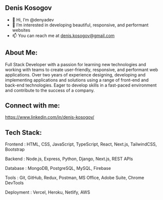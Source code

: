 ## Denis Kosogov

- 👋 Hi, I’m @denyadev
- 👀 I’m interested in developing beautiful, responsive, and performant websites
- 📫 You can reach me at denis.kosogov@gmail.com

## About Me:

Full Stack Developer with a passion for learning new technologies and working with teams to create user-friendly, responsive, and performant web applications. Over two years of experience designing, developing and implementing applications and solutions using a range of front-end and back-end technologies. Eager to develop skills in a fast-paced environment and contribute to the success of a company.

## Connect with me:

https://www.linkedin.com/in/denis-kosogov/

## Tech Stack:

Frontend	  :	HTML, CSS, JavaScript, TypeScript, React, Next.js, TailwindCSS, Bootstrap

Backend	    :	Node.js, Express, Python, Django, Next.js, REST APIs

Database	  :	MongoDB, PostgreSQL, MySQL, Firebase

Tools	      :	Git, GitHub, Redux, Postman, MS Office, Adobe Suite, Chrome DevTools

Deployment	:	Vercel, Heroku, Netlify, AWS

<!---
denyadev/denyadev is a ✨ special ✨ repository because its `README.md` (this file) appears on your GitHub profile.
You can click the Preview link to take a look at your changes.
--->
